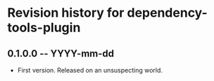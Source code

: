 # Revision history for dependency-tools-plugin

## 0.1.0.0  -- YYYY-mm-dd

* First version. Released on an unsuspecting world.
